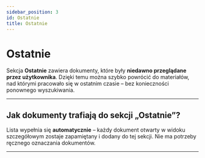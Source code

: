 ```yaml
---
sidebar_position: 3
id: Ostatnie
title: Ostatnie
---
```


# Ostatnie
Sekcja **Ostatnie** zawiera dokumenty, które były **niedawno przeglądane przez użytkownika**. Dzięki temu można szybko powrócić do materiałów, nad którymi pracowało się w ostatnim czasie – bez konieczności ponownego wyszukiwania.  

---

## Jak dokumenty trafiają do sekcji „Ostatnie”?

Lista wypełnia się **automatycznie** – każdy dokument otwarty w widoku szczegółowym zostaje zapamiętany i dodany do tej sekcji. Nie ma potrzeby ręcznego oznaczania dokumentów.  

---
